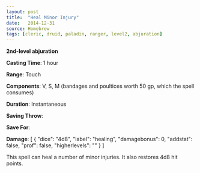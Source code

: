 ```yaml
---
layout: post
title:  "Heal Minor Injury"
date:   2014-12-31
source: Homebrew
tags: [cleric, druid, paladin, ranger, level2, abjuration]
---
```


**2nd-level abjuration**

**Casting Time**: 1 hour

**Range**: Touch

**Components**: V, S, M (bandages and poultices worth 50 gp, which the spell consumes)

**Duration**: Instantaneous

**Saving Throw**:

**Save For**:

**Damage**: [ { "dice": "4d8", "label": "healing", "damagebonus": 0, "addstat": false, "prof": false, "higherlevels": "" } ]

This spell can heal a number of minor injuries. It also restores 4d8 hit points.